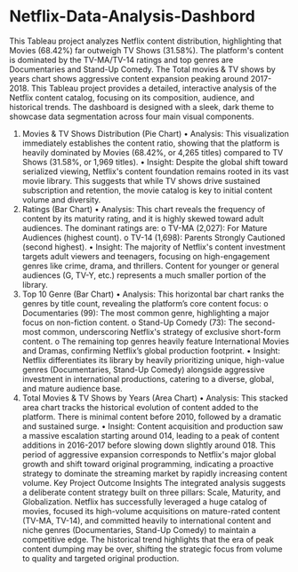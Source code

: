 # Netflix-Data-Analysis-Dashbord
 This Tableau project analyzes Netflix content distribution, highlighting that Movies (68.42%) far outweigh TV Shows (31.58%). The platform's content is dominated by the TV-MA/TV-14 ratings and top genres are Documentaries and Stand-Up Comedy. The Total movies &amp; TV shows by years chart shows aggressive content expansion peaking around 2017-2018.
This Tableau project provides a detailed, interactive analysis of the Netflix content catalog, focusing on its composition, audience, and historical trends. The dashboard is designed with a sleek, dark theme to showcase data segmentation across four main visual components.
1. Movies & TV Shows Distribution (Pie Chart)
•	Analysis: This visualization immediately establishes the content ratio, showing that the platform is heavily dominated by Movies (68.42%, or 4,265 titles) compared to TV Shows (31.58%, or 1,969 titles).
•	Insight: Despite the global shift toward serialized viewing, Netflix's content foundation remains rooted in its vast movie library. This suggests that while TV shows drive sustained subscription and retention, the movie catalog is key to initial content volume and diversity.
2. Ratings (Bar Chart)
•	Analysis: This chart reveals the frequency of content by its maturity rating, and it is highly skewed toward adult audiences. The dominant ratings are:
o	TV-MA (2,027): For Mature Audiences (highest count).
o	TV-14 (1,698): Parents Strongly Cautioned (second highest).
•	Insight: The majority of Netflix's content investment targets adult viewers and teenagers, focusing on high-engagement genres like crime, drama, and thrillers. Content for younger or general audiences (G, TV-Y, etc.) represents a much smaller portion of the library.
3. Top 10 Genre (Bar Chart)
•	Analysis: This horizontal bar chart ranks the genres by title count, revealing the platform’s core content focus:
o	Documentaries (99): The most common genre, highlighting a major focus on non-fiction content.
o	Stand-Up Comedy (73): The second-most common, underscoring Netflix's strategy of exclusive short-form content.
o	The remaining top genres heavily feature International Movies and Dramas, confirming Netflix’s global production footprint.
•	Insight: Netflix differentiates its library by heavily prioritizing unique, high-value genres (Documentaries, Stand-Up Comedy) alongside aggressive investment in international productions, catering to a diverse, global, and mature audience base.
4. Total Movies & TV Shows by Years (Area Chart)
•	Analysis: This stacked area chart tracks the historical evolution of content added to the platform. There is minimal content before 2010, followed by a dramatic and sustained surge.
•	Insight: Content acquisition and production saw a massive escalation starting around 014, leading to a peak of content additions in 2016-2017 before slowing down slightly around 018. This period of aggressive expansion corresponds to Netflix's major global growth and shift toward original programming, indicating a proactive strategy to dominate the streaming market by rapidly increasing content volume.
Key Project Outcome Insights
The integrated analysis suggests a deliberate content strategy built on three pillars: Scale, Maturity, and Globalization. Netflix has successfully leveraged a huge catalog of movies, focused its high-volume acquisitions on mature-rated content (TV-MA, TV-14), and committed heavily to international content and niche genres (Documentaries, Stand-Up Comedy) to maintain a competitive edge. The historical trend highlights that the era of peak content dumping may be over, shifting the strategic focus from volume to quality and targeted original production.

